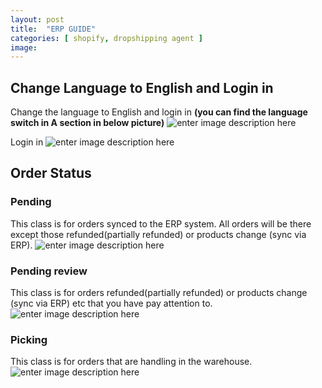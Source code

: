 ```yaml
---
layout: post
title:  "ERP GUIDE"
categories: [ shopify, dropshipping agent ]
image: 
---
```

##  Change Language to English and Login in
Change the language to English and login in
**(you can find the language switch in A section in below picture)**
![enter image description here](https://blog.nichepik.com/assets/images/erp_1.png)

Login in
![enter image description here](https://blog.nichepik.com/assets/images/erp_2.png)

## Order Status
### Pending
This class is for orders synced to the ERP system. All orders will be there except those refunded(partially refunded) or products change (sync via ERP).
![enter image description here](https://blog.nichepik.com/assets/images/ERP_3.png)

### Pending review
This class is for orders refunded(partially refunded) or products change (sync via ERP) etc that you have pay attention to.
![enter image description here](https://blog.nichepik.com/assets/images/erp_4.png)
### Picking
This class is for orders that are handling in the warehouse. 
![enter image description here](https://blog.nichepik.com/assets/images/ER_5.png)




<!--stackedit_data:
eyJoaXN0b3J5IjpbMTQ0NzQ2MDY2OSwxNzcyODYwNjE0LDE4Nj
c2Njg2OTksNTAzMjcxOTcxLC03MzQ3NTMyMzgsMjAzNDA5NDUx
OCwtMTcwMTI5OTI1NSwtMTU0Nzk2ODEzMCwtNTIzNjY2ODQ0LD
E4MDY2NjgwMzhdfQ==
-->